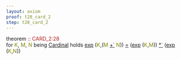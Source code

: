 ```yaml
---
layout: axiom
proof: t28_card_2
step: t28_card_2
---
```


<div class="mizar">
<div><span class="kw">theorem </span><a NAME="T28"><span class="comment"><font color="firebrick">:: CARD_2:28</font></span><br/></a><div class="add"> for <font color="Olive" title="b1">K</font>, <font color="Olive" title="b2">M</font>, <font color="Olive" title="b3">N</font> being   <a href="http://grid01.ciirc.cvut.cz/~mptp/7.13.01_4.181.1147/html/card_1.html#NM1" title="CARD_1:NM.1">Cardinal</a> holds   <a href="http://grid01.ciirc.cvut.cz/~mptp/7.13.01_4.181.1147/html/card_2.html#K3" title="CARD_2:func.3">exp</a> (<font color="Olive" title="b1">K</font>,<span class="p1">(<span class="default"><font color="Olive" title="b2">M</font> <a href="http://grid01.ciirc.cvut.cz/~mptp/7.13.01_4.181.1147/html/card_2.html#K1" title="CARD_2:func.1">+`</a> <font color="Olive" title="b3">N</font></span>)</span>) <a href="http://grid01.ciirc.cvut.cz/~mptp/7.13.01_4.181.1147/html/hidden.html#R1" title="HIDDEN:pred.1">=</a> <span class="p1">(<span class="default"><a href="http://grid01.ciirc.cvut.cz/~mptp/7.13.01_4.181.1147/html/card_2.html#K3" title="CARD_2:func.3">exp</a> (<font color="Olive" title="b1">K</font>,<font color="Olive" title="b2">M</font>)</span>)</span> <a href="http://grid01.ciirc.cvut.cz/~mptp/7.13.01_4.181.1147/html/card_2.html#K2" title="CARD_2:func.2">*`</a> <span class="p1">(<span class="default"><a href="http://grid01.ciirc.cvut.cz/~mptp/7.13.01_4.181.1147/html/card_2.html#K3" title="CARD_2:func.3">exp</a> (<font color="Olive" title="b1">K</font>,<font color="Olive" title="b3">N</font>)</span>)</span></div></div>
</div>
